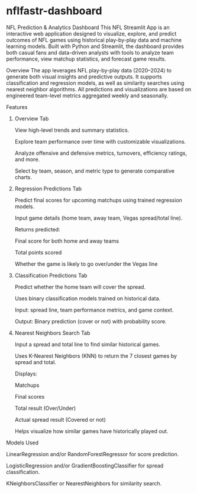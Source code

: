 # nflfastr-dashboard
NFL Prediction & Analytics Dashboard
This NFL Streamlit App is an interactive web application designed to visualize, explore, and predict outcomes of NFL games using historical play-by-play data and machine learning models. Built with Python and Streamlit, the dashboard provides both casual fans and data-driven analysts with tools to analyze team performance, view matchup statistics, and forecast game results.

Overview
The app leverages NFL play-by-play data (2020–2024) to generate both visual insights and predictive outputs. It supports classification and regression models, as well as similarity searches using nearest neighbor algorithms. All predictions and visualizations are based on engineered team-level metrics aggregated weekly and seasonally.

Features
1. Overview Tab

   View high-level trends and summary statistics.

   Explore team performance over time with customizable visualizations.

   Analyze offensive and defensive metrics, turnovers, efficiency ratings, and more.

   Select by team, season, and metric type to generate comparative charts.

2. Regression Predictions Tab
   
   Predict final scores for upcoming matchups using trained regression models.
   
   Input game details (home team, away team, Vegas spread/total line).
   
   Returns predicted:
   
      Final score for both home and away teams
   
      Total points scored
   
      Whether the game is likely to go over/under the Vegas line
   

3. Classification Predictions Tab
   
   Predict whether the home team will cover the spread.

   Uses binary classification models trained on historical data.

   Input: spread line, team performance metrics, and game context.

   Output: Binary prediction (cover or not) with probability score.

4. Nearest Neighbors Search Tab
   
   Input a spread and total line to find similar historical games.
   
   Uses K-Nearest Neighbors (KNN) to return the 7 closest games by spread and total.
   
   Displays:
   
     Matchups
   
     Final scores
   
     Total result (Over/Under)
   
     Actual spread result (Covered or not)
   
     Helps visualize how similar games have historically played out.

Models Used

LinearRegression and/or RandomForestRegressor for score prediction.

LogisticRegression and/or GradientBoostingClassifier for spread classification.

KNeighborsClassifier or NearestNeighbors for similarity search.
